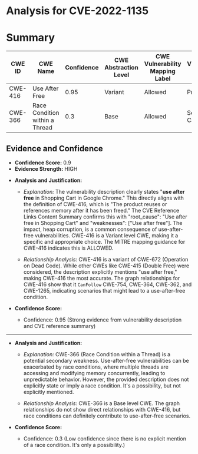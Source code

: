 # Analysis for CVE-2022-1135

# Summary
| CWE ID | CWE Name | Confidence | CWE Abstraction Level | CWE Vulnerability Mapping Label | CWE-Vulnerability Mapping Notes |
|---|---|---|---|---|---|
| CWE-416 | Use After Free | 0.95 | Variant | Allowed | Primary CWE |
| CWE-366 | Race Condition within a Thread | 0.3 | Base | Allowed | Secondary Candidate |

## Evidence and Confidence

*   **Confidence Score:** 0.9
*   **Evidence Strength:** HIGH

- **Analysis and Justification:**  
  - *Explanation:* The vulnerability description clearly states "**use after free** in Shopping Cart in Google Chrome." This directly aligns with the definition of CWE-416, which is "The product reuses or references memory after it has been freed." The CVE Reference Links Content Summary confirms this with "root_cause": "Use after free in Shopping Cart" and "weaknesses": ["Use after free"]. The impact, heap corruption, is a common consequence of use-after-free vulnerabilities. CWE-416 is a Variant level CWE, making it a specific and appropriate choice. The MITRE mapping guidance for CWE-416 indicates this is ALLOWED.
  
  - *Relationship Analysis:* CWE-416 is a variant of CWE-672 (Operation on Dead Code). While other CWEs like CWE-415 (Double Free) were considered, the description explicitly mentions "use after free," making CWE-416 the most accurate. The graph relationships for CWE-416 show that it `CanFollow` CWE-754, CWE-364, CWE-362, and CWE-1265, indicating scenarios that might lead to a use-after-free condition.

- **Confidence Score:**  
  - Confidence: 0.95 (Strong evidence from vulnerability description and CVE reference summary)

---
- **Analysis and Justification:**  
  - *Explanation:* CWE-366 (Race Condition within a Thread) is a potential secondary weakness. Use-after-free vulnerabilities can be exacerbated by race conditions, where multiple threads are accessing and modifying memory concurrently, leading to unpredictable behavior. However, the provided description does not explicitly state or imply a race condition. It's a possibility, but not explicitly mentioned.
  
  - *Relationship Analysis:* CWE-366 is a Base level CWE. The graph relationships do not show direct relationships with CWE-416, but race conditions can definitely contribute to use-after-free scenarios.

- **Confidence Score:**  
  - Confidence: 0.3 (Low confidence since there is no explicit mention of a race condition. It's only a possibility.)